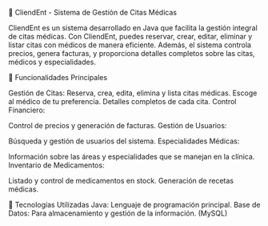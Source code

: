 🏥 CliendEnt - Sistema de Gestión de Citas Médicas

CliendEnt es un sistema desarrollado en Java que facilita la gestión integral de citas médicas. Con CliendEnt, puedes reservar, crear, editar, eliminar y listar citas con médicos de manera eficiente. Además, el sistema controla precios, genera facturas, y proporciona detalles completos sobre las citas, médicos y especialidades.

🚀 Funcionalidades Principales

Gestión de Citas:
Reserva, crea, edita, elimina y lista citas médicas.
Escoge al médico de tu preferencia.
Detalles completos de cada cita.
Control Financiero:

Control de precios y generación de facturas.
Gestión de Usuarios:

Búsqueda y gestión de usuarios del sistema.
Especialidades Médicas:

Información sobre las áreas y especialidades que se manejan en la clínica.
Inventario de Medicamentos:

Listado y control de medicamentos en stock.
Generación de recetas médicas.

🔧 Tecnologías Utilizadas
Java: Lenguaje de programación principal.
Base de Datos: Para almacenamiento y gestión de la información. (MySQL)
